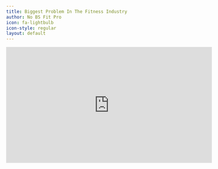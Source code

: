 ```yaml
---
title: Biggest Problem In The Fitness Industry
author: No BS Fit Pro
icon: fa-lightbulb
icon-style: regular
layout: default
---
```

<iframe width="560" height="315" src="https://www.youtube.com/embed/JjgtOI_ruGI" frameborder="0" allow="autoplay; encrypted-media" allowfullscreen></iframe>
